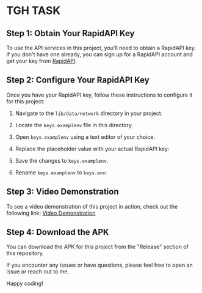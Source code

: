 # TGH TASK

## Step 1: Obtain Your RapidAPI Key

To use the API services in this project, you'll need to obtain a RapidAPI key. If you don't have one already, you can sign up for a RapidAPI account and get your key from [RapidAPI](https://rapidapi.com/).

## Step 2: Configure Your RapidAPI Key

Once you have your RapidAPI key, follow these instructions to configure it for this project:

1. Navigate to the `lib/data/network` directory in your project.

2. Locate the `keys.examplenv` file in this directory.

3. Open `keys.examplenv` using a text editor of your choice.

4. Replace the placeholder value with your actual RapidAPI key:
   
5. Save the changes to `keys.examplenv`.

6. Rename `keys.examplenv` to `keys.env`:


## Step 3: Video Demonstration

To see a video demonstration of this project in action, check out the following link: [Video Demonstration](https://drive.google.com/drive/folders/1HT9SzFUVEshN4iKcR-835Nj-alGBnQK6?usp=drive_link)
## Step 4: Download the APK

You can download the APK for this project from the "Release" section of this repository.

If you encounter any issues or have questions, please feel free to open an issue or reach out to me.

Happy coding!
